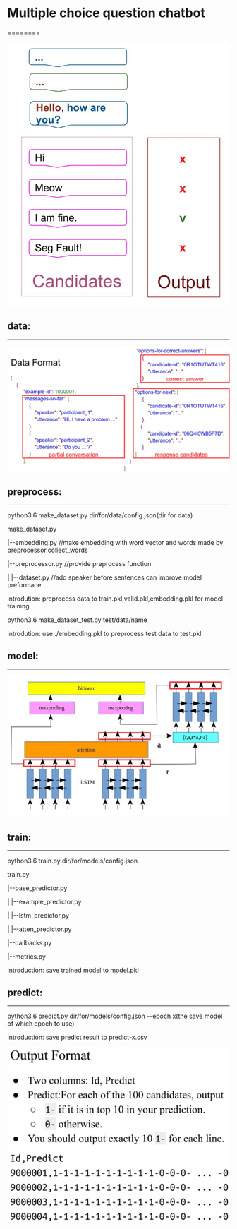 # Multiple choice question chatbot
========

![image](https://github.com/TaiChunYen/adl_hw1/blob/master/picture/lstm_chatbot.jpg)

## data:
_______
![image](https://github.com/TaiChunYen/adl_hw1/blob/master/picture/dataformat.jpg)

## preprocess:
____
python3.6 make_dataset.py dir/for/data/config.json(dir for data) 

make_dataset.py 
<p align="left">|--embedding.py	//make embedding with word vector and words made by preprocessor.collect_words</p>
<p align="left">|--preprocessor.py	//provide preprocess function</p>
<p align="left">| |--dataset.py	//add speaker before sentences can improve model preformace</p>

introdution:
preprocess data to train.pkl,valid.pkl,embedding.pkl for model training

python3.6 make_dataset_test.py test/data/name

introdution:
use ./embedding.pkl to preprocess test data to test.pkl

## model:
____
![image](https://github.com/TaiChunYen/adl_hw1/blob/master/picture/model_struct.jpg)

## train:
___
python3.6 train.py dir/for/models/config.json

train.py
<p align="left">|--base_predictor.py</p>
<p align="left">| |--example_predictor.py</p>
<p align="left">| |--lstm_predictor.py</p>
<p align="left">| |--atten_predictor.py</p>
<p align="left">|--callbacks.py</p>
<p align="left">|--metrics.py</p>

introduction:
save trained model to model.pkl

## predict:
__________________________
python3.6 predict.py dir/for/models/config.json --epoch x(the save model of which epoch to use)

introduction:
save predict result to predict-x.csv

![image](https://github.com/TaiChunYen/adl_hw1/blob/master/picture/outputformat.jpg)
